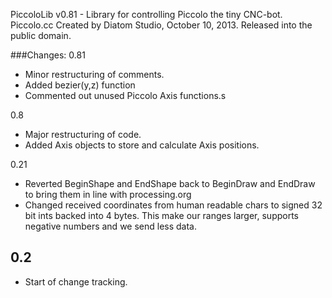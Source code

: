 
  PiccoloLib v0.81 - Library for controlling Piccolo the tiny CNC-bot.
  Piccolo.cc
  Created by Diatom Studio, October 10, 2013.
  Released into the public domain.

###Changes:
 0.81
 
 -  Minor restructuring of comments. 
 -  Added bezier(y,z) function
 -	Commented out unused Piccolo Axis functions.s
 
 0.8
 
 - 	Major restructuring of code. 
 -  Added Axis objects to store and calculate Axis positions. 
 
 0.21
 
 - Reverted BeginShape and EndShape back to BeginDraw and EndDraw to bring them in line with processing.org
 - Changed received coordinates from human readable chars to signed 32 bit ints backed into 4 bytes. This make our ranges larger, supports negative numbers and we send less data. 


0.2
-
- Start of change tracking.

